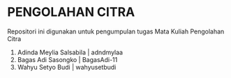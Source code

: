 # PENGOLAHAN CITRA
Repositori ini digunakan untuk pengumpulan tugas Mata Kuliah Pengolahan Citra
1. Adinda Meylia Salsabila | adndmylaa
2. Bagas Adi Sasongko | BagasAdi-11
3. Wahyu Setyo Budi | wahyusetbudi
